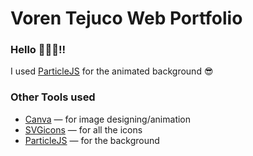 # Voren Tejuco Web Portfolio

### Hello 🙋🏻‍♂️!!

I used [ParticleJS](https://vincentgarreau.com/particles.js/) for the animated background 😎


### Other Tools used
- [Canva](https://www.canva.com/en_ph/) — for image designing/animation
- [SVGicons](https://www.svgrepo.com/) — for all the icons
- [ParticleJS](https://vincentgarreau.com/particles.js/) — for the background
